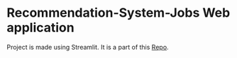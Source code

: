 # Recommendation-System-Jobs Web application
Project is made using Streamlit.
It is a part of this [Repo](https://github.com/saumya-0510/Job-Recommendation-System).
